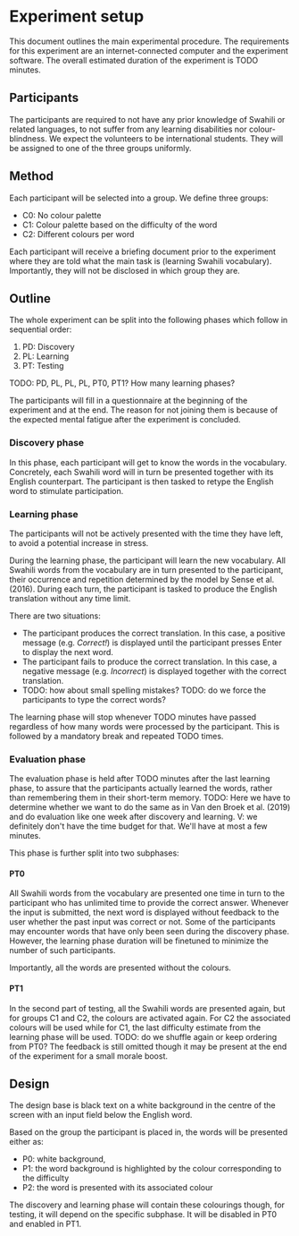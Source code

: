 # Experiment setup
This document outlines the main experimental procedure.
The requirements for this experiment are an internet-connected computer and the experiment software.
The overall estimated duration of the experiment is TODO minutes.

## Participants

The participants are required to not have any prior knowledge of Swahili or related languages, to not suffer from any learning disabilities nor colour-blindness.
We expect the volunteers to be international students.
They will be assigned to one of the three groups uniformly.

## Method

Each participant will be selected into a group. We define three groups:
- C0: No colour palette
- C1: Colour palette based on the difficulty of the word
- C2: Different colours per word

Each participant will receive a briefing document prior to the experiment where they are told what the main task is (learning Swahili vocabulary).
Importantly, they will not be disclosed in which group they are.

## Outline
The whole experiment can be split into the following phases which follow in sequential order:

1. PD: Discovery
2. PL: Learning
3. PT: Testing

TODO: PD, PL, PL, PL, PT0, PT1? How many learning phases?

The participants will fill in a questionnaire at the beginning of the experiment and at the end.
The reason for not joining them is because of the expected mental fatigue after the experiment is concluded.

### Discovery phase

In this phase, each participant will get to know the words in the vocabulary.
Concretely, each Swahili word will in turn be presented together with its English counterpart.
The participant is then tasked to retype the English word to stimulate participation.

### Learning phase

The participants will not be actively presented with the time they have left, to avoid a potential increase in stress.

During the learning phase, the participant will learn the new vocabulary.
All Swahili words from the vocabulary are in turn presented to the participant, their occurrence and repetition determined by the model by Sense et al. (2016).
During each turn, the participant is tasked to produce the English translation without any time limit.

There are two situations:
- The participant produces the correct translation.
  In this case, a positive message (e.g. _Correct!_) is displayed until the participant presses Enter to display the next word.
- The participant fails to produce the correct translation.
  In this case, a negative message (e.g. _Incorrect_) is displayed together with the correct translation.
- TODO: how about small spelling mistakes? TODO: do we force the participants to type the correct words?

The learning phase will stop whenever TODO minutes have passed regardless of how many words were processed by the participant.
This is followed by a mandatory break and repeated TODO times.

### Evaluation phase

The evaluation phase is held after TODO minutes after the last learning phase, to assure that the participants actually learned the words, rather than remembering them in their short-term memory.
TODO: Here we have to determine whether we want to do the same as in Van den Broek et al. (2019) and do evaluation like one week after discovery and learning. V: we definitely don't have the time budget for that. We'll have at most a few minutes.

This phase is further split into two subphases:

#### PT0

All Swahili words from the vocabulary are presented one time in turn to the participant who has unlimited time to provide the correct answer.
Whenever the input is submitted, the next word is displayed without feedback to the user whether the past input was correct or not.
Some of the participants may encounter words that have only been seen during the discovery phase.
However, the learning phase duration will be finetuned to minimize the number of such participants.

Importantly, all the words are presented without the colours.

#### PT1

In the second part of testing, all the Swahili words are presented again, but for groups C1 and C2, the colours are activated again.
For C2 the associated colours will be used while for C1, the last difficulty estimate from the learning phase will be used.
TODO: do we shuffle again or keep ordering from PT0?
The feedback is still omitted though it may be present at the end of the experiment for a small morale boost.

## Design

The design base is black text on a white background in the centre of the screen with an input field below the English word. 

Based on the group the participant is placed in, the words will be presented either as:
- P0: white background, 
- P1: the word background is highlighted by the colour corresponding to the difficulty
- P2: the word is presented with its associated colour

The discovery and learning phase will contain these colourings though, for testing, it will depend on the specific subphase.
It will be disabled in PT0 and enabled in PT1.
